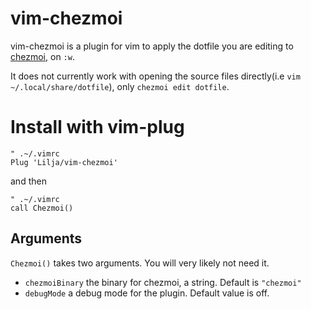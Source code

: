 # vim-chezmoi
vim-chezmoi is a plugin for vim to apply the dotfile you are editing to [chezmoi](https://github.com/twpayne/chezmoi), on `:w`.

It does not currently work with opening the source files directly(i.e `vim ~/.local/share/dotfile`), only `chezmoi edit dotfile`.

# Install with vim-plug

```vimscript
" .~/.vimrc
Plug 'Lilja/vim-chezmoi'

```

and then
```vimscript
" .~/.vimrc
call Chezmoi()
```

## Arguments
`Chezmoi()` takes two arguments. You will very likely not need it.

* `chezmoiBinary` the binary for chezmoi, a string. Default is `"chezmoi"`
* `debugMode` a debug mode for the plugin. Default value is off.
